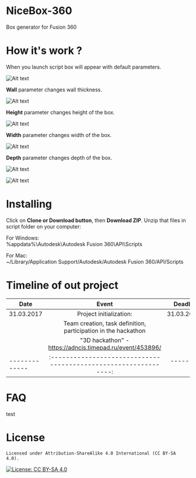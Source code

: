 # NiceBox-360
Box generator for Fusion 360

# How it's work ?
When you launch script box will appear with default parameters.

![Alt text](/resources/Images/Origin.jpg?raw=true "Original")

**Wall** parameter changes wall thickness.

![Alt text](/resources/Images/Wall.jpg?raw=true "Wall")

**Height** parameter changes height of the box.

![Alt text](/resources/Images/Height.jpg?raw=true "Height")

**Width** parameter changes width of the box.

![Alt text](/resources/Images/Width.jpg?raw=true "Width")

**Depth** parameter changes depth of the box.

![Alt text](/resources/Images/Depth.jpg?raw=true "Depth")

![Alt text](/resources/Images/Shift.jpg?raw=true "Shift")

# Installing
Click on **Clone or Download button**, then **Download ZIP**. Unzip that files in script folder on your computer:

For Windows:    
%appdata%\Autodesk\Autodesk Fusion 360\API\Scripts

For Mac:    
~/Library/Application Support/Autodesk/Autodesk Fusion 360/API/Scripts

# Timeline of out project
| Date          | Event                                                          | DeadLine   |
| ------------- |:--------------------------------------------------------------:| ----------:|
| 31.03.2017    | Project initialization:                                        | 31.03.2017 |
|               | Team creation, task definition, participation in the hackathon |            |
|               | "3D hackathon" - https://adncis.timepad.ru/event/453896/       |            |
| ------------- |:--------------------------------------------------------------:| ----------:|
# FAQ
test
# License

    Licensed under Attribution-ShareAlike 4.0 International (CC BY-SA 4.0). 

[![License: CC BY-SA 4.0](https://licensebuttons.net/l/by-sa/4.0/80x15.png)](http://creativecommons.org/licenses/by-sa/4.0/)
